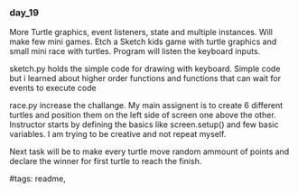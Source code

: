 ### day_19

More Turtle graphics, event listeners, state and multiple instances.
Will make few mini games. Etch a Sketch kids game with turtle graphics and
small mini race with turtles. Program will listen the keyboard inputs.

sketch.py holds the simple code for drawing with keyboard. Simple code but i
learned about higher order functions and functions that can wait for events to
execute code

race.py increase the challange. My main assignent is to create 6 different
turtles and position them on the left side of screen one above the other.
Instructor starts by defining the basics like screen.setup() and few basic
variables. I am trying to be creative and not repeat myself.

Next task will be to make every turtle move random ammount of points and
declare the winner for first turtle to reach the finish.



#tags: readme,
